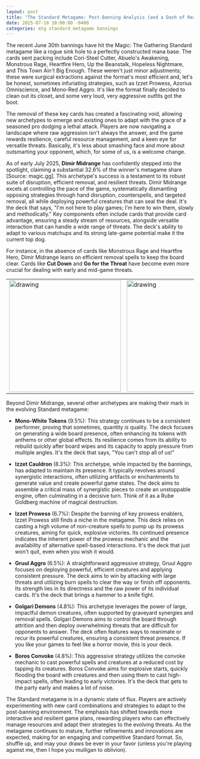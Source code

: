 ```yaml
---
layout: post
title: "The Standard Metagame: Post-Banning Analysis (and a Dash of Reality)"
date: 2025-07-10 10:00:00 -0400
categories: mtg standard metagame bannings
---
```


The recent June 30th bannings have hit the Magic: The Gathering Standard metagame like a rogue sink hole to a perfectly constructed mana base. The cards sent packing include Cori-Steel Cutter, Abuelo's Awakening, Monstrous Rage, Heartfire Hero, Up the Beanstalk, Hopeless Nightmare, and This Town Ain't Big Enough. These weren't just minor adjustments; these were surgical extractions against the format's most efficient and, let's be honest, sometimes infuriating strategies, such as Izzet Prowess, Azorius Omniscience, and Mono-Red Aggro. It's like the format finally decided to clean out its closet, and some very loud, very aggressive outfits got the boot.

The removal of these key cards has created a fascinating void, allowing new archetypes to emerge and existing ones to adapt with the grace of a seasoned pro dodging a lethal attack. Players are now navigating a landscape where raw aggression isn't always the answer, and the game rewards resilience, careful resource management, and a keen eye for versatile threats. Basically, it's less about smashing face and more about outsmarting your opponent, which, for some of us, is a welcome change.

As of early July 2025, **Dimir Midrange** has confidently stepped into the spotlight, claiming a substantial 32.6% of the winner's metagame share [Source: magic.gg]. This archetype's success is a testament to its robust suite of disruption, efficient removal, and resilient threats. Dimir Midrange excels at controlling the pace of the game, systematically dismantling opposing strategies through hand disruption, counterspells, and targeted removal, all while deploying powerful creatures that can seal the deal. It's the deck that says, "I'm not here to play games; I'm here to win them, slowly and methodically." Key components often include cards that provide card advantage, ensuring a steady stream of resources, alongside versatile interaction that can handle a wide range of threats. The deck's ability to adapt to various matchups and its strong late-game potential make it the current top dog.

For instance, in the absence of cards like Monstrous Rage and Heartfire Hero, Dimir Midrange leans on efficient removal spells to keep the board clear. Cards like **Cut Down** and **Go for the Throat** have become even more crucial for dealing with early and mid-game threats.

|   |   |
|---|---|
|<img src="https://gatherer-static.wizards.com/Cards/medium/52F7B73FFF92A931EC6D4976D1DDDC8C73F452A8CFA329AA68ADE36B09AFA551.webp" alt="drawing" width="300"/>| <img src="https://gatherer-static.wizards.com/Cards/medium/D49FC1048E458A3AF23972686A62266B22ECFE21B58B3F4B53349D5EA0F3D2E6.webp" alt="drawing" width="300"/> |

Beyond Dimir Midrange, several other archetypes are making their mark in the evolving Standard metagame:

*   **Mono-White Tokens** (9.5%): This strategy continues to be a consistent performer, proving that sometimes, quantity *is* quality. The deck focuses on generating a wide board presence, often enhancing its tokens with anthems or other global effects. Its resilience comes from its ability to rebuild quickly after board wipes and its capacity to apply pressure from multiple angles. It's the deck that says, "You can't stop all of us!"

*   **Izzet Cauldron** (8.3%): This archetype, while impacted by the bannings, has adapted to maintain its presence. It typically revolves around synergistic interactions, often utilizing artifacts or enchantments to generate value and create powerful game states. The deck aims to assemble a critical mass of synergistic pieces to create an unstoppable engine, often culminating in a decisive turn. Think of it as a Rube Goldberg machine of magical destruction.

*   **Izzet Prowess** (6.7%): Despite the banning of key prowess enablers, Izzet Prowess still finds a niche in the metagame. This deck relies on casting a high volume of non-creature spells to pump up its prowess creatures, aiming for quick, explosive victories. Its continued presence indicates the inherent power of the prowess mechanic and the availability of alternative spell-based interactions. It's the deck that just won't quit, even when you wish it would.

*   **Gruul Aggro** (6.5%): A straightforward aggressive strategy, Gruul Aggro focuses on deploying powerful, efficient creatures and applying consistent pressure. The deck aims to win by attacking with large threats and utilizing burn spells to clear the way or finish off opponents. Its strength lies in its directness and the raw power of its individual cards. It's the deck that brings a hammer to a knife fight.

*   **Golgari Demons** (4.8%): This archetype leverages the power of large, impactful demon creatures, often supported by graveyard synergies and removal spells. Golgari Demons aims to control the board through attrition and then deploy overwhelming threats that are difficult for opponents to answer. The deck often features ways to reanimate or recur its powerful creatures, ensuring a consistent threat presence. If you like your games to feel like a horror movie, this is your deck.

*   **Boros Convoke** (4.8%): This aggressive strategy utilizes the convoke mechanic to cast powerful spells and creatures at a reduced cost by tapping its creatures. Boros Convoke aims for explosive starts, quickly flooding the board with creatures and then using them to cast high-impact spells, often leading to early victories. It's the deck that gets to the party early and makes a lot of noise.

The Standard metagame is in a dynamic state of flux. Players are actively experimenting with new card combinations and strategies to adapt to the post-banning environment. The emphasis has shifted towards more interactive and resilient game plans, rewarding players who can effectively manage resources and adapt their strategies to the evolving threats. As the metagame continues to mature, further refinements and innovations are expected, making for an engaging and competitive Standard format. So, shuffle up, and may your draws be ever in your favor (unless you're playing against me, then I hope you mulligan to oblivion).
